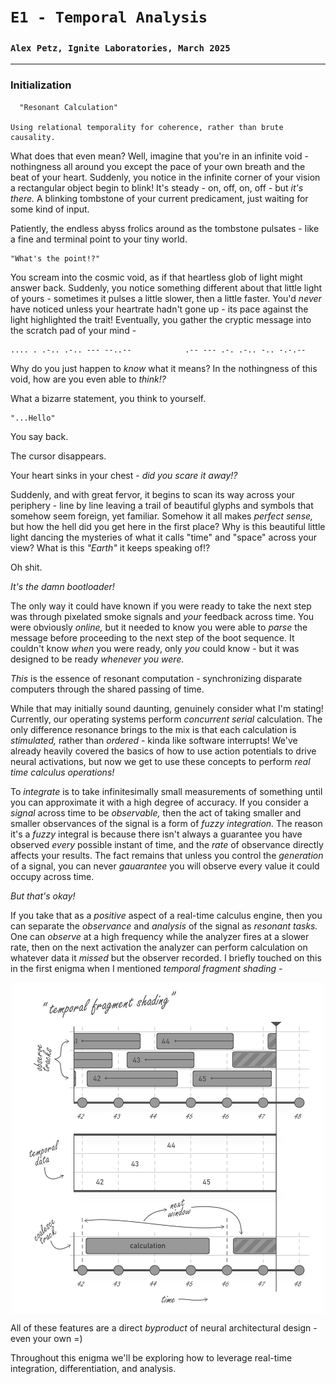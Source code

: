 # `E1 - Temporal Analysis`
### `Alex Petz, Ignite Laboratories, March 2025`

---

### Initialization 

      "Resonant Calculation"

    Using relational temporality for coherence, rather than brute causality.

What does that even mean?  Well, imagine that you're in an infinite void - nothingness all around you except
the pace of your own breath and the beat of your heart.  Suddenly, you notice in the infinite corner of your
vision a rectangular object begin to blink!  It's steady - on, off, on, off - but _it's there._  A blinking
tombstone of your current predicament, just waiting for some kind of input.

Patiently, the endless abyss frolics around as the tombstone pulsates - like a fine and terminal point to
your tiny world.

    "What's the point!?"  

You scream into the cosmic void, as if that heartless glob of light might answer back.  Suddenly, you
notice something different about that little light of yours - sometimes it pulses a little slower, then
a little faster.  You'd _never_ have noticed unless your heartrate hadn't gone up - its pace against the
light highlighted the trait!  Eventually, you gather the cryptic message into the scratch pad of your
mind -

    .... . .-.. .-.. --- --..--            .-- --- .-. .-.. -.. -.-.--

Why do you just happen to _know_ what it means?  In the nothingness of this void, how are you even able
to _think!?_

What a bizarre statement, you think to yourself.

    "...Hello"

You say back.

The cursor disappears.

Your heart sinks in your chest - _did you scare it away!?_

Suddenly, and with great fervor, it begins to scan its way across your periphery - line by line leaving a
trail of beautiful glyphs and symbols that somehow seem foreign, yet familiar.  Somehow it all makes
_perfect sense,_ but how the hell did you get here in the first place?  Why is this beautiful little light
dancing the mysteries of what it calls "time" and "space" across your view?  What is this _"Earth"_ it
keeps speaking of!?

Oh shit.  

_It's the damn bootloader!_

The only way it could have known if you were ready to take the next step was through pixelated smoke signals and
_your_ feedback across time.  You were obviously _online,_ but it needed to know you were able to _parse_
the message before proceeding to the next step of the boot sequence.  It couldn't know _when_ you were
ready, only _you_ could know - but it was designed to be ready _whenever you were._

_This_ is the essence of resonant computation - synchronizing disparate computers through the shared passing
of time.

While that may initially sound daunting, genuinely consider what I'm stating!  Currently, our operating systems
perform _concurrent serial_ calculation.  The only difference resonance brings to the mix is that each 
calculation is _stimulated,_ rather than _ordered_ - kinda like software interrupts!  We've already heavily 
covered the basics of how to use action potentials to drive neural activations, but now we get to use these 
concepts to perform _real time calculus operations!_

To _integrate_ is to take infinitesimally small measurements of something until you can approximate it with a
high degree of accuracy.  If you consider a _signal_ across time to be _observable,_ then the act of taking
smaller and smaller observances of the signal is a form of _fuzzy integration._  The reason it's a _fuzzy_
integral is because there isn't always a guarantee you have observed _every_ possible instant of time, and
the _rate_ of observance directly affects your results.  The fact remains that unless you control the _generation_ 
of a signal, you can never _gauarantee_ you will observe every value it could occupy across time.

_But that's okay!_

If you take that as a _positive_ aspect of a real-time calculus engine, then you can separate the _observance_ 
and _analysis_ of the signal as _resonant tasks._  One can _observe_ at a high frequency while the analyzer 
fires at a slower rate, then on the next activation the analyzer can perform calculation on whatever data it 
_missed_ but the observer recorded.  I briefly touched on this in the first enigma when I mentioned _temporal
fragment shading -_

<picture>
<img alt="Temporal Fragment Shading" src="assets/E0S1D6 - Logical Activation.svg" width="500" style="display: block; margin-left: auto; margin-right: auto;">
</picture>

All of these features are a direct _byproduct_ of neural architectural design - even your own =)

Throughout this enigma we'll be exploring how to leverage real-time integration, differentiation, and analysis.